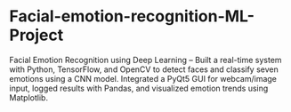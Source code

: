# Facial-emotion-recognition-ML-Project
Facial Emotion Recognition using Deep Learning – Built a real-time system with Python, TensorFlow, and OpenCV to detect faces and classify seven emotions using a CNN model. Integrated a PyQt5 GUI for webcam/image input, logged results with Pandas, and visualized emotion trends using Matplotlib.

